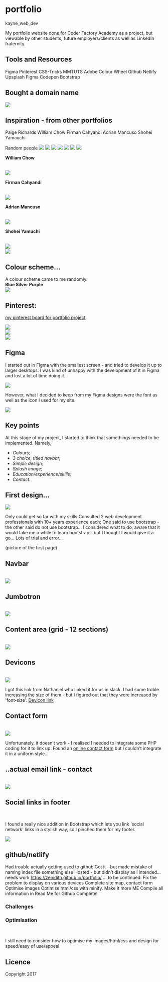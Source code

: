 # portfolio
kayne_web_dev

My portfolio website done for Coder Factory Academy as a project, but viewable by other students, future employers/clients as well as LinkedIn fraternity. 

## Tools and Resources


Figma
Pinterest
CSS-Tricks
MMTUTS
Adobe Colour Wheel
Github
Netlify
Upsplash
Figma
Codepen
Bootstrap

## Bought a domain name

<img src="/pictures/1.png">

## Inspiration - from other portfolios

Paige Richards
William Chow
Firman Cahyandi
Adrian Mancuso
Shohei Yamauchi

Random people
<img src="/pictures/2.png">
<img src="/pictures/3.png">
<img src="/pictures/4.png">
<img src="/pictures/5.png">
<img src="/pictures/6.png">
<img src="/pictures/7.png">
<img src="/pictures/8.png">

<strong>William Chow</strong>

<br>

<img src="/pictures/9.png">

<strong>Firman Cahyandi</strong>

<br>

<img src="/pictures/10.png">

<strong>Adrian Mancuso</strong>

<br>

<img src="/pictures/11.png">

<strong>Shohei Yamuchi</strong>

<br>

<img src="/pictures/12.png">

<br>

<img src="/pictures/13.png">




## Colour scheme...

A colour scheme came to me randomly.
<br>
<strong>
Blue
Silver
Purple
</strong>
<br>
<img src="/pictures/14.png">

## Pinterest:

<a href="https://au.pinterest.com/kaynesheenan/portfolio-website/">my pinterest board for portfolio project</a>.

<img src="/pictures/15.png">
<br>
<img src="/pictures/16.png">
<br>
<img src="/pictures/17.png">

## Figma 

I started out in Figma with the smallest screen - and tried to develop it up to larger desktops. I was kind of unhappy with the development of it in Figma and lost a lot of time doing it. 
<br>

<img src="/pictures/18.png">

However, what I decided to keep from my Figma designs were the font as well as the icon I used for my site.
<br>

<img src="/pictures/19.png">

## Key points


At this stage of my project, I started to think that somethings needed to be implemented. 
Namely, 

<em>
 <ul>
 <li>Colours;</li>
 <li>3 choice, titled navbar;</li>
 <li>Simple design;</li>
 <li>Splash image;</li>
 <li>Education/experience/skills;</li>
 <li>Contact.</li>
 </ul>
</em>

## First design...
<img src="/pictures/20.png">

<br>

Only could get so far with my skills
Consulted 2 web development professionals with 10+ years experience each;
One said to use bootstrap - the other said do not use bootstrap…
I considered what to do, aware that it would take me a while to learn bootstrap - but I thought I would give it a go…
Lots of trial and error...

 
(picture of the first page)


## Navbar

<br>

<img src="/pictures/21.png">


## Jumbotron

<br>

<img src="/pictures/22.png">


## Content area (grid - 12 sections)

<br>

<img src="/pictures/23.png">


## Devicons

<br>

<img src="/pictures/24.png">

<br>

I got this link from Nathaniel who linked it for us in slack. I had some troble increasing the size of them - but I figured out that they were increased by 'font-size'. <a href="http://konpa.github.io/devicon/">Devicon link</a>


## Contact form

<br>

<img src="/pictures/25.png">

Unfortunately, it doesn’t work - I realised I needed to integrate some PHP coding for it to link up. Found an <a href="http://formspree.io/">online contact form</a> but I couldn’t integrate it in a uniform style...

## ..actual email link - contact

<br>

<img src="/pictures/26.png">

## Social links in footer

<br>

I found a really nice addition in Bootstrap which lets you link 'social network' links in a stylish way, so I pinched them for my footer.

<img src="/pictures/27.png">

## github/netlify

Had trouble actually getting used to github
Got it - but made mistake of naming index file something else
Hosted - but didn’t display as I intended… needs work
https://zenidith.github.io/portfolio/
… to be continued:
Fix the problem to display on various devices
Complete site map, contact form
Optimise images
Optimise html/css with minify.
Make it more ME
Compile all information in Read Me for Github
Complete!

### Challenges

### Optimisation

<br>

I still need to consider how to optimise my images/html/css and design for speed/easy of use/appeal.

## Licence


Copyright 2017
